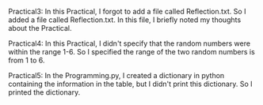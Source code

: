 Practical3:
In this Practical, I forgot to add a file called Reflection.txt.
So I added a file called Reflection.txt. In this file, I briefly noted my thoughts about the Practical.

Practical4:
In this Practical, I didn't specify that the random numbers were within the range 1-6.
So I specified the range of the two random numbers is from 1 to 6.

Practical5:
In the Programming.py, I created a dictionary in python containing the information in the table, but I didn't print this dictionary.
So I printed the dictionary.